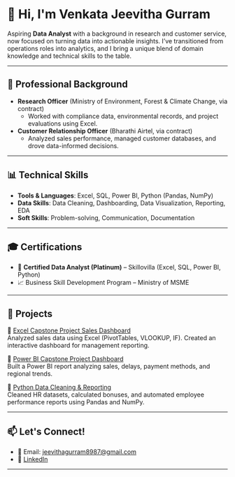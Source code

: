 # 👋 Hi, I'm Venkata Jeevitha Gurram

Aspiring **Data Analyst** with a background in research and customer service, now focused on turning data into actionable insights. I’ve transitioned from operations roles into analytics, and I bring a unique blend of domain knowledge and technical skills to the table.

---

## 💼 Professional Background
- **Research Officer** (Ministry of Environment, Forest & Climate Change, via contract)
  - Worked with compliance data, environmental records, and project evaluations using Excel.
- **Customer Relationship Officer** (Bharathi Airtel, via contract)
  - Analyzed sales performance, managed customer databases, and drove data-informed decisions.

---

## 📊 Technical Skills
- **Tools & Languages**: Excel, SQL, Power BI, Python (Pandas, NumPy)
- **Data Skills**: Data Cleaning, Dashboarding, Data Visualization, Reporting, EDA
- **Soft Skills**: Problem-solving, Communication, Documentation

---

## 🎓 Certifications
- 🏅 **Certified Data Analyst (Platinum)** – Skillovilla (Excel, SQL, Power BI, Python)
- 📈 Business Skill Development Program – Ministry of MSME

---

## 📁 Projects
🔹 [Excel Capstone Project Sales Dashboard](#)  
Analyzed sales data using Excel (PivotTables, VLOOKUP, IF). Created an interactive dashboard for management reporting.

🔹 [Power BI Capstone Project Dashboard](#)  
Built a Power BI report analyzing sales, delays, payment methods, and regional trends.

🔹 [Python Data Cleaning & Reporting](#)  
Cleaned HR datasets, calculated bonuses, and automated employee performance reports using Pandas and NumPy.

---

## 📫 Let's Connect!
- 📧 Email: jeevithagurram8987@gmail.com  
- 🔗 [LinkedIn](https://www.linkedin.com/in/venkatajeevithagurram)

---



